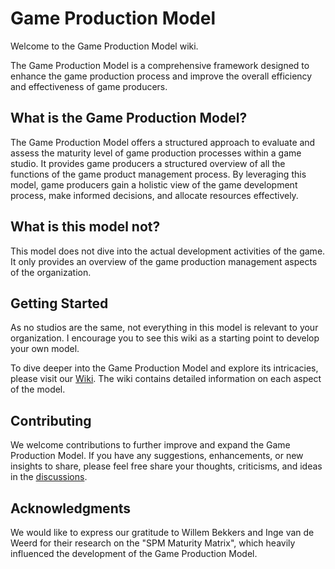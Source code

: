 # Game Production Model

Welcome to the Game Production Model wiki.

The Game Production Model is a comprehensive framework designed to enhance the game production process and improve the overall efficiency and effectiveness of game producers.

## What is the Game Production Model?

The Game Production Model offers a structured approach to evaluate and assess the maturity level of game production processes within a game studio. It provides game producers a structured overview of all the functions of the game product management process. By leveraging this model, game producers gain a holistic view of the game development process, make informed decisions, and allocate resources effectively.

## What is this model not?

This model does not dive into the actual development activities of the game. It only provides an overview of the game production management aspects of the organization.


## Getting Started

As no studios are the same, not everything in this model is relevant to your organization. I encourage you to see this wiki as a starting point to develop your own model.

To dive deeper into the Game Production Model and explore its intricacies, please visit our [Wiki](https://github.com/EricDiepeveen/gameproductionmodel/wiki). The wiki contains detailed information on each aspect of the model.

## Contributing

We welcome contributions to further improve and expand the Game Production Model. If you have any suggestions, enhancements, or new insights to share, please feel free share your thoughts, criticisms, and ideas in the [discussions](https://github.com/EricDiepeveen/gameproductionmodel/discussions).

## Acknowledgments

We would like to express our gratitude to Willem Bekkers and Inge van de Weerd for their research on the "SPM Maturity Matrix", which heavily influenced the development of the Game Production Model. 

